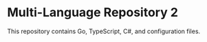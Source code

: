 # Multi-Language Repository 2

This repository contains Go, TypeScript, C#, and configuration files.